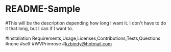 # README-Sample
  #This will be the description depending how long I want it.  I don't have to do it that long, but I can if I want to.

  #Installation Requirements,Usage,Licenses,Contributions,Tests,Questions
  #none
  #self
  #WVPrimrose
  #kzbindy@hotmail.com
